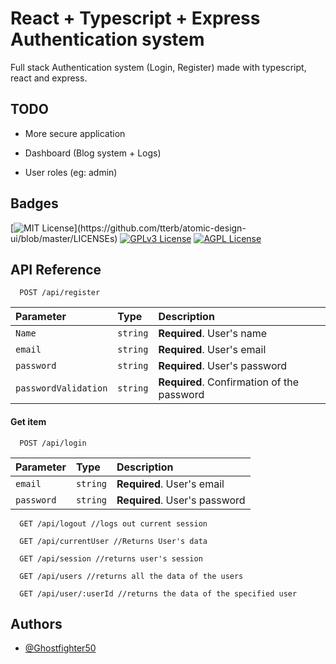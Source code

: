 
# React + Typescript + Express Authentication system

Full stack Authentication system (Login, Register) made with typescript, react and express.



## TODO

- More secure application

- Dashboard (Blog system + Logs)

- User roles (eg: admin)


## Badges

[![MIT License](https://img.shields.io/apm/l/atomic-design-ui.svg?)](https://github.com/tterb/atomic-design-ui/blob/master/LICENSEs)
[![GPLv3 License](https://img.shields.io/badge/License-GPL%20v3-yellow.svg)](https://opensource.org/licenses/)
[![AGPL License](https://img.shields.io/badge/license-AGPL-blue.svg)](http://www.gnu.org/licenses/agpl-3.0)


## API Reference


```
  POST /api/register
```

| Parameter | Type     | Description                |
| :-------- | :------- | :------------------------- |
| `Name` | `string` | **Required**. User's name    |
| `email` | `string` | **Required**. User's email    |
| `password` | `string` | **Required**. User's password    |
| `passwordValidation` | `string` | **Required**. Confirmation of the password    |

#### Get item

```
  POST /api/login
```

| Parameter | Type     | Description                       |
| :-------- | :------- | :-------------------------------- |
| `email`      | `string` | **Required**. User's email |
| `password`      | `string` | **Required**. User's password |

```
  GET /api/logout //logs out current session
```
```
  GET /api/currentUser //Returns User's data
```
```
  GET /api/session //returns user's session
```
```
  GET /api/users //returns all the data of the users
```
```
  GET /api/user/:userId //returns the data of the specified user
```

## Authors

- [@Ghostfighter50](https://www.github.com/Ghostfighter50)

